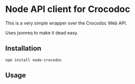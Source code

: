 Node API client for Crocodoc
============================

This is a very simple wrapper over the Crocodoc Web API.

Uses jsonreq to make it dead easy.

Installation
------------

	npm install node-crocodoc
	
	
Usage
-----

	
	


